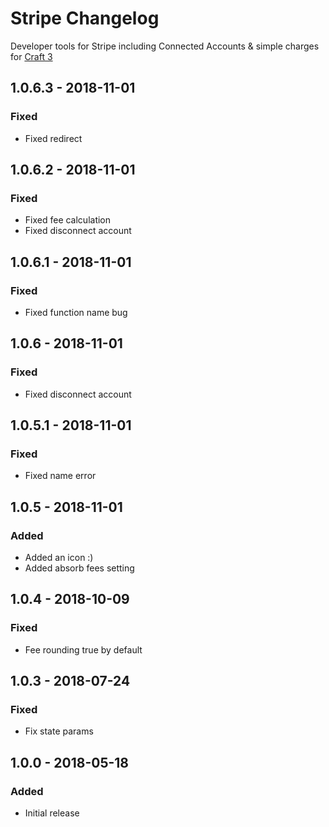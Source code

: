 # Stripe Changelog
>
Developer tools for Stripe including Connected Accounts & simple charges for [Craft 3](http://craftcms.com)

## 1.0.6.3 - 2018-11-01

### Fixed

*	Fixed redirect

## 1.0.6.2 - 2018-11-01

### Fixed

*	Fixed fee calculation
*	Fixed disconnect account

## 1.0.6.1 - 2018-11-01

### Fixed

*	Fixed function name bug

## 1.0.6 - 2018-11-01

### Fixed

*	Fixed disconnect account

## 1.0.5.1 - 2018-11-01

### Fixed

*	Fixed name error

## 1.0.5 - 2018-11-01

### Added

*	Added an icon :)
*	Added absorb fees setting

## 1.0.4 - 2018-10-09

### Fixed

*   Fee rounding true by default

## 1.0.3 - 2018-07-24

### Fixed

*   Fix state params

## 1.0.0 - 2018-05-18

### Added

*   Initial release
